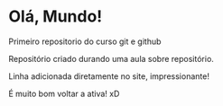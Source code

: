 # Olá, Mundo!
 Primeiro repositorio do curso git e github

 Repositório criado durando uma aula sobre repositório.

 Linha adicionada diretamente no site, impressionante!

 É muito bom voltar a ativa! xD